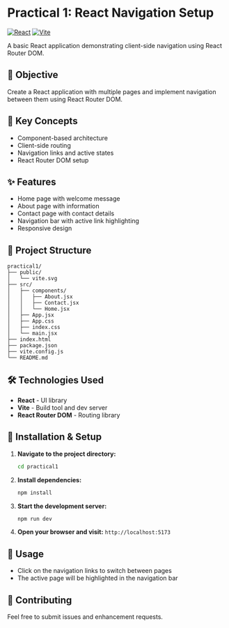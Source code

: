 # Practical 1: React Navigation Setup

[![React](https://img.shields.io/badge/React-18+-blue.svg)](https://reactjs.org/)
[![Vite](https://img.shields.io/badge/Vite-4+-purple.svg)](https://vitejs.dev/)

A basic React application demonstrating client-side navigation using React Router DOM.

## 📖 Objective

Create a React application with multiple pages and implement navigation between them using React Router DOM.

## 🎯 Key Concepts

- Component-based architecture
- Client-side routing
- Navigation links and active states
- React Router DOM setup

## ✨ Features

- Home page with welcome message
- About page with information
- Contact page with contact details
- Navigation bar with active link highlighting
- Responsive design

## 📁 Project Structure

```
practical1/
├── public/
│   └── vite.svg
├── src/
│   ├── components/
│   │   ├── About.jsx
│   │   ├── Contact.jsx
│   │   └── Home.jsx
│   ├── App.jsx
│   ├── App.css
│   ├── index.css
│   └── main.jsx
├── index.html
├── package.json
├── vite.config.js
└── README.md
```

## 🛠 Technologies Used

- **React** - UI library
- **Vite** - Build tool and dev server
- **React Router DOM** - Routing library

## 🚀 Installation & Setup

1. **Navigate to the project directory:**
   ```bash
   cd practical1
   ```

2. **Install dependencies:**
   ```bash
   npm install
   ```

3. **Start the development server:**
   ```bash
   npm run dev
   ```

4. **Open your browser and visit:** `http://localhost:5173`

## 📖 Usage

- Click on the navigation links to switch between pages
- The active page will be highlighted in the navigation bar

## 🤝 Contributing

Feel free to submit issues and enhancement requests.
